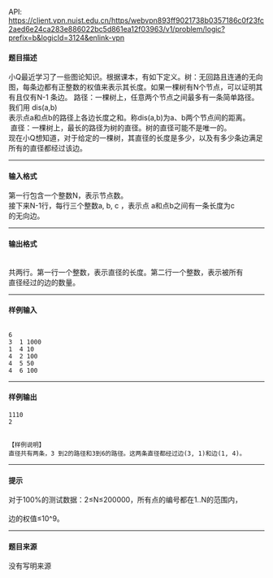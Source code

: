 API: https://client.vpn.nuist.edu.cn/https/webvpn893ff9021738b0357186c0f23fc2aed6e24ca283e886022bc5d861ea12f03963/v1/problem/logic?prefix=b&logicId=3124&enlink-vpn

#### 题目描述

小Q最近学习了一些图论知识。根据课本，有如下定义。树：无回路且连通的无向图，每条边都有正整数的权值来表示其长度。如果一棵树有N个节点，可以证明其有且仅有N-1 条边。 路径：一棵树上，任意两个节点之间最多有一条简单路径。我们用 dis(a,b)  
表示点a和点b的路径上各边长度之和。称dis(a,b)为a、b两个节点间的距离。   
 直径：一棵树上，最长的路径为树的直径。树的直径可能不是唯一的。  
现在小Q想知道，对于给定的一棵树，其直径的长度是多少，以及有多少条边满足所有的直径都经过该边。  

---

#### 输入格式

第一行包含一个整数N，表示节点数。  
接下来N-1行，每行三个整数a, b, c ，表示点 a和点b之间有一条长度为c  
的无向边。 

---

#### 输出格式

   
共两行。第一行一个整数，表示直径的长度。第二行一个整数，表示被所有  
直径经过的边的数量。   

---

#### 样例输入
```
 
6 
3  1 1000
1  4 10
4  2 100
4  5 50
4  6 100

```

---

#### 样例输出
```
1110 
2 
 
 
【样例说明】 
直径共有两条，3 到2的路径和3到6的路径。这两条直径都经过边(3, 1)和边(1, 4)。
```

---

#### 提示

对于100%的测试数据：2≤N≤200000，所有点的编号都在1..N的范围内，  
   
边的权值≤10^9。

---

#### 题目来源

没有写明来源